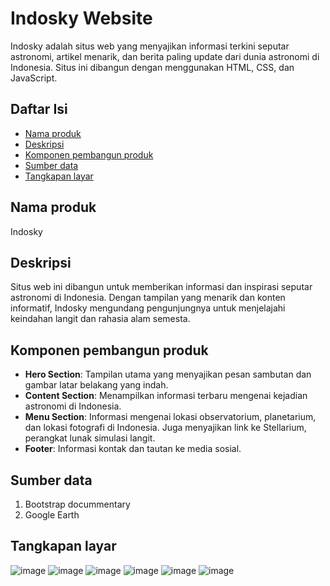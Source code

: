 # Indosky Website

Indosky adalah situs web yang menyajikan informasi terkini seputar astronomi, artikel menarik, dan berita paling update dari dunia astronomi di Indonesia. Situs ini dibangun dengan menggunakan HTML, CSS, dan JavaScript.

## Daftar Isi

- [Nama produk](#nama_porduk)
- [Deskripsi](#deskripsi)
- [Komponen pembangun produk](#komponen)
- [Sumber data](#sumberdata)
- [Tangkapan layar](#tangkapan)

## Nama produk
Indosky

## Deskripsi
Situs web ini dibangun untuk memberikan informasi dan inspirasi seputar astronomi di Indonesia. Dengan tampilan yang menarik dan konten informatif, Indosky mengundang pengunjungnya untuk menjelajahi keindahan langit dan rahasia alam semesta.

## Komponen pembangun produk
- **Hero Section**: Tampilan utama yang menyajikan pesan sambutan dan gambar latar belakang yang indah.
- **Content Section**: Menampilkan informasi terbaru mengenai kejadian astronomi di Indonesia.
- **Menu Section**: Informasi mengenai lokasi observatorium, planetarium, dan lokasi fotografi di Indonesia. Juga menyajikan link ke Stellarium, perangkat lunak simulasi langit.
- **Footer**: Informasi kontak dan tautan ke media sosial.

## Sumber data
1. Bootstrap docummentary
2. Google Earth
   
## Tangkapan layar
![image](https://github.com/veronicatia/pgweb-resp/assets/128561704/2452b321-2d4c-41dc-b345-7538506b1aab)
![image](https://github.com/veronicatia/pgweb-resp/assets/128561704/ea561295-4ca4-42f6-9806-6360948f1687)
![image](https://github.com/veronicatia/pgweb-resp/assets/128561704/487fc4ef-c483-437c-b20c-2e9c449126a8)
![image](https://github.com/veronicatia/pgweb-resp/assets/128561704/6ca38171-55b9-4721-b437-fe0a4aa1801a)
![image](https://github.com/veronicatia/pgweb-resp/assets/128561704/72b4ec83-651c-4fea-aa1c-8e36005bf645)
![image](https://github.com/veronicatia/pgweb-resp/assets/128561704/b8f654bf-1050-483a-96c4-c9ad1bb53644)



